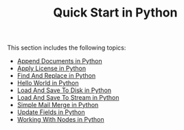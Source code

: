 ﻿---
title: Quick Start in Python
description: "Python: Quick Start Aspose.Words for Java."
type: docs
weight: 10
url: /java/quick-start-in-python/
---

This section includes the following topics: 

- [Append Documents in Python](/words/java/append-documents-in-python/)
- [Apply License in Python](/words/java/apply-license-in-python/)
- [Find And Replace in Python](/words/java/find-and-replace-in-python/)
- [Hello World in Python](/words/java/hello-world-in-python/)
- [Load And Save To Disk in Python](/words/java/load-and-save-to-disk-in-python/)
- [Load And Save To Stream in Python](/words/java/load-and-save-to-stream-in-python/)
- [Simple Mail Merge in Python](/words/java/simple-mail-merge-in-python/)
- [Update Fields in Python](/words/java/update-fields-in-python/)
- [Working With Nodes in Python](/words/java/working-with-nodes-in-python/)
